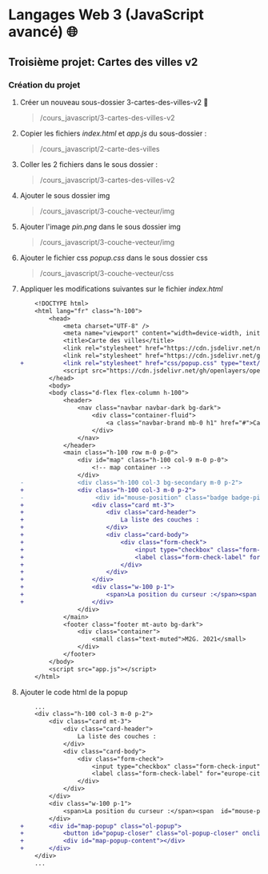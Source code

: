 # **Langages Web 3 (JavaScript avancé)** 🌐

## **Troisième projet:** Cartes des villes v2

### **Création du projet**

1. Créer un nouveau sous-dossier 3-cartes-des-villes-v2 📁

    > /cours_javascript/3-cartes-des-villes-v2

2. Copier les fichiers *index.html* et *app.js* du sous-dossier :

    > /cours_javascript/2-carte-des-villes

3. Coller les 2 fichiers dans le sous dossier :

    > /cours_javascript/3-cartes-des-villes-v2

4. Ajouter le sous dossier img

    > /cours_javascript/3-couche-vecteur/img

5. Ajouter l'image *pin.png* dans le sous dossier img

    > /cours_javascript/3-couche-vecteur/img

6. Ajouter le fichier css *popup.css* dans le sous dossier css

    > /cours_javascript/3-couche-vecteur/css

7. Appliquer les modifications suivantes sur le fichier *index.html*

    ```diff
        <!DOCTYPE html>
        <html lang="fr" class="h-100">
            <head>
                <meta charset="UTF-8" />
                <meta name="viewport" content="width=device-width, initial-scale=1.0" />
                <title>Carte des villes</title>
                <link rel="stylesheet" href="https://cdn.jsdelivr.net/npm/bootstrap@4.6.0/dist/css/bootstrap.min.css" integrity="sha384-B0vP5xmATw1+K9KRQjQERJvTumQW0nPEzvF6L/Z6nronJ3oUOFUFpCjEUQouq2+l" crossorigin="anonymous"/>
                <link rel="stylesheet" href="https://cdn.jsdelivr.net/gh/openlayers/openlayers.github.io@master/en/v6.5.0/css/ol.css" type="text/css"/>
    +           <link rel="stylesheet" href="css/popup.css" type="text/css">
                <script src="https://cdn.jsdelivr.net/gh/openlayers/openlayers.github.io@master/en/v6.5.0/build/ol.js"></script>
            </head>
            <body>
            <body class="d-flex flex-column h-100">
                <header>
                    <nav class="navbar navbar-dark bg-dark">
                        <div class="container-fluid">
                            <a class="navbar-brand mb-0 h1" href="#">Carte des villes</a>
                        </div>
                    </nav>
                </header>
                <main class="h-100 row m-0 p-0">
                    <div id="map" class="h-100 col-9 m-0 p-0">
                        <!-- map container -->
                    </div>
    -               <div class="h-100 col-3 bg-secondary m-0 p-2">
    +               <div class="h-100 col-3 m-0 p-2">
    -                    <div id="mouse-position" class="badge badge-pill badge-primary w-100 p-1"></div>
    +                   <div class="card mt-3">
    +                       <div class="card-header">
    +                           La liste des couches :
    +                       </div>
    +                       <div class="card-body">
    +                           <div class="form-check">
    +                               <input type="checkbox" class="form-check-input" id="europe-cities">
    +                               <label class="form-check-label" for="europe-cities">Capitales d'europe</label>
    +                           </div>
    +                       </div>
    +                   </div>
    +                   <div class="w-100 p-1">
    +                       <span>La position du curseur :</span><span  id="mouse-position"></span>
    +                   </div>
                    </div>
                </main>
                <footer class="footer mt-auto bg-dark">
                    <div class="container">
                        <small class="text-muted">M2G. 2021</small>
                    </div>
                </footer>
            </body>
            <script src="app.js"></script>
        </html>
    ```

8. Ajouter le code html de la popup

    ```diff
        ...
        <div class="h-100 col-3 m-0 p-2">
            <div class="card mt-3">
                <div class="card-header">
                    La liste des couches :
                </div>
                <div class="card-body">
                    <div class="form-check">
                        <input type="checkbox" class="form-check-input" id="europe-cities">
                        <label class="form-check-label" for="europe-cities">Capitales d'europe</label>
                    </div>
                </div>
            </div>
            <div class="w-100 p-1">
                <span>La position du curseur :</span><span  id="mouse-position"></span>
            </div>
    +       <div id="map-popup" class="ol-popup">
    +           <button id="popup-closer" class="ol-popup-closer" onclick="closePopup()"></button>
    +           <div id="map-popup-content"></div>
    +       </div>
        </div>
        ...
    ```

